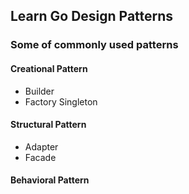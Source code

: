 ## Learn Go Design Patterns
### Some of commonly used patterns
#### Creational Pattern
- Builder
- Factory
Singleton

#### Structural Pattern
- Adapter
- Facade

#### Behavioral Pattern